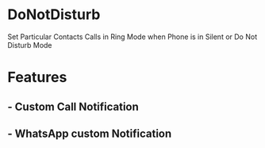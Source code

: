 # DoNotDisturb
Set Particular Contacts Calls in Ring Mode when Phone is in Silent  or Do Not  Disturb Mode  

# Features
  ## - Custom Call  Notification
  ## - WhatsApp custom Notification

